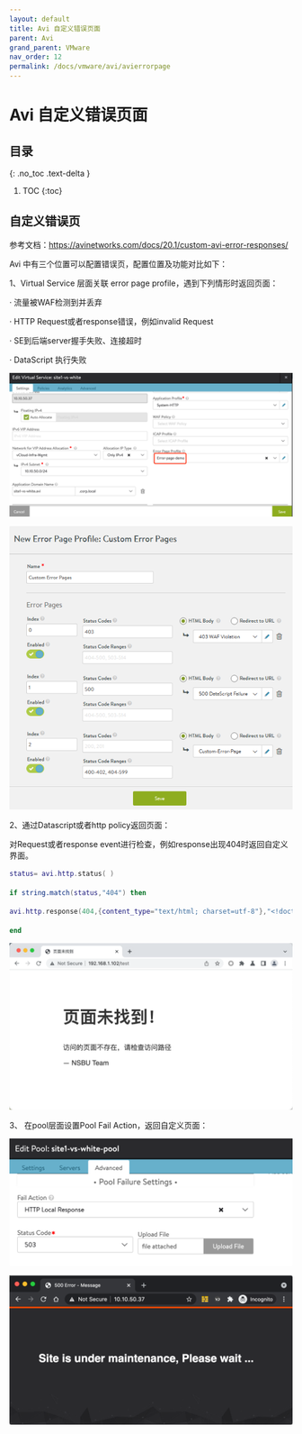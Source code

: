 ```yaml
---
layout: default
title: Avi 自定义错误页面
parent: Avi
grand_parent: VMware
nav_order: 12
permalink: /docs/vmware/avi/avierrorpage
---
```


# Avi 自定义错误页面


## 目录
{: .no_toc .text-delta }

1. TOC
{:toc}

## 自定义错误页

参考文档：https://avinetworks.com/docs/20.1/custom-avi-error-responses/

 

Avi 中有三个位置可以配置错误页，配置位置及功能对比如下：

1、Virtual Service 层面关联 error page profile，遇到下列情形时返回页面：

·    流量被WAF检测到并丢弃

·    HTTP Request或者response错误，例如invalid Request

·    SE到后端server握手失败、连接超时

·    DataScript 执行失败

![Graphical user interface, text, email  Description automatically generated](../../../pics/image169.png)

![customerrorprofile](../../../pics/image170.png)

 

2、通过Datascript或者http policy返回页面：

对Request或者response event进行检查，例如response出现404时返回自定义界面。

```lua
status= avi.http.status( )

if string.match(status,"404") then

avi.http.response(404,{content_type="text/html; charset=utf-8"},"<!doctype html><title>页面未找到</title><style> body { text-align: center; padding: 150px; } h1 { font-size: 50px; } body { font: 20px Aria, sans-serif; color: #333; } article { display: block; text-align: left; width: 650px; margin: 0 auto; } a { color: #dc8100; text-decoration: none; } a:hover { color: #333; text-decoration: none; }</style><article> <h1>页面未找到！</h1> <div> <p>访问的页面不存在，请检查访问路径</p> <p>&mdash; NSBU Team</p> </div></article>")

end
```



![Graphical user interface, text, email  Description automatically generated](../../../pics/image171.png)

3、 在pool层面设置Pool Fail Action，返回自定义页面：

![Graphical user interface, text, application  Description automatically generated](../../../pics/image172.png)

![A screenshot of a computer  Description automatically generated](../../../pics/image173.png)